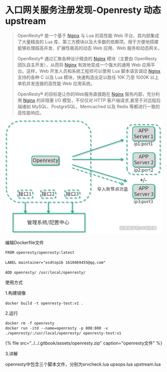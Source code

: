# 入口网关服务注册发现-Openresty 动态 upstream

> OpenResty® 是一个基于 [Nginx](https://openresty.org/cn/nginx.html) 与 Lua 的高性能 Web 平台，其内部集成了大量精良的 Lua 库、第三方模块以及大多数的依赖项。用于方便地搭建能够处理超高并发、扩展性极高的动态 Web 应用、Web 服务和动态网关。
>
> OpenResty® 通过汇聚各种设计精良的 [Nginx](https://openresty.org/cn/nginx.html) 模块（主要由 OpenResty 团队自主开发），从而将 [Nginx](https://openresty.org/cn/nginx.html) 有效地变成一个强大的通用 Web 应用平台。这样，Web 开发人员和系统工程师可以使用 Lua 脚本语言调动 [Nginx](https://openresty.org/cn/nginx.html) 支持的各种 C 以及 Lua 模块，快速构造出足以胜任 10K 乃至 1000K 以上单机并发连接的高性能 Web 应用系统。
>
> OpenResty® 的目标是让你的Web服务直接跑在 [Nginx](https://openresty.org/cn/nginx.html) 服务内部，充分利用 [Nginx](https://openresty.org/cn/nginx.html) 的非阻塞 I/O 模型，不仅仅对 HTTP 客户端请求,甚至于对远程后端诸如 MySQL、PostgreSQL、Memcached 以及 Redis 等都进行一致的高性能响应。

![](../../.gitbook/assets/image%20%284%29.png)

编辑Dockerfile文件

```text
FROM openresty/openresty:latest

LABEL maintainer="os4top16 1610469455@qq.com"

ADD openresty/ /usr/local/openresty/
```

使用方式

1.构建镜像

`docker build -t openresty-test:v1 .`

2.运行

```text
docker rm -f openresty
docker run -itd --name=openresty -p 800:800 -v ./openresty/:/usr/local/openresty/ openresty-test:v1
```

{% file src="../../.gitbook/assets/openresty.zip" caption="openresty文件" %}

3.详解

openresty中包含三个脚本文件，分别为srvcheck.lua upsops.lua upstream.lua 







